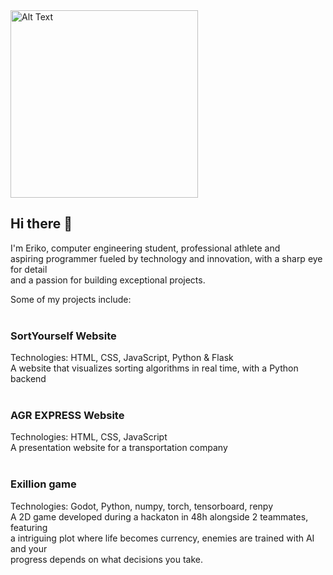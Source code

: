 <img src="https://github.com/user-attachments/assets/2f1e036f-9507-4a75-85d0-140b2f404b72" alt="Alt Text" width="300" height="300">

## Hi there 👋
I'm Eriko, computer engineering student, professional athlete and <br>
aspiring programmer fueled by technology and innovation, with a sharp eye for detail <br>
and a passion for building exceptional projects.

Some of my projects include:
<br><br>
<h3>SortYourself Website</h3>
Technologies: HTML, CSS, JavaScript, Python & Flask<br>
A website that visualizes sorting algorithms in real time, with a Python backend
<br><br>
<h3>AGR EXPRESS Website</h3>
Technologies: HTML, CSS, JavaScript<br>
A presentation website for a transportation company
<br><br>
<h3>Exillion game</h3>
Technologies: Godot, Python, numpy, torch, tensorboard, renpy<br>
A 2D game developed during a hackaton in 48h alongside 2 teammates, featuring <br>
a intriguing plot where life becomes currency, enemies are trained with AI and your <br>
progress depends on what decisions you take.


<!--
**ErikoNitu/ErikoNitu** is a ✨ _special_ ✨ repository because its `README.md` (this file) appears on your GitHub profile.

Here are some ideas to get you started:

- 🔭 I’m currently working on ...
- 🌱 I’m currently learning ...
- 👯 I’m looking to collaborate on ...
- 🤔 I’m looking for help with ...
- 💬 Ask me about ...
- 📫 How to reach me: ...
- 😄 Pronouns: ...
- ⚡ Fun fact: ...
-->
